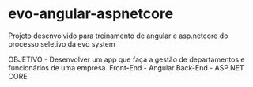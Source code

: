 # evo-angular-aspnetcore

Projeto desenvolvido para treinamento de angular e asp.netcore do processo seletivo da evo system

OBJETIVO - Desenvolver um app que faça a gestão de departamentos e funcionários de uma empresa.
           Front-End - Angular
           Back-End - ASP.NET CORE
